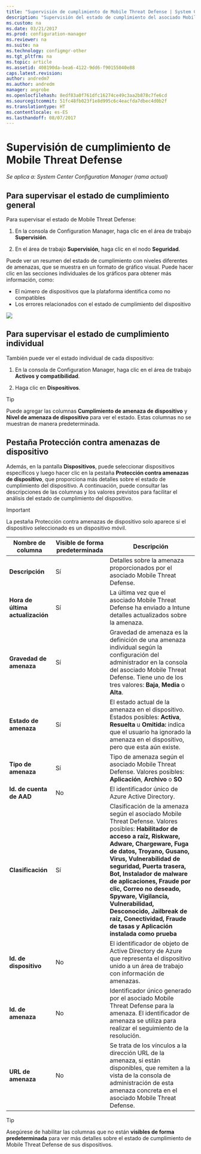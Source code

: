```yaml
---
title: "Supervisión de cumplimiento de Mobile Threat Defense | System Center Configuration Manager"
description: "Supervisión del estado de cumplimiento del asociado Mobile Threat Defense en la consola de administrador de Configuration Manager"
ms.custom: na
ms.date: 03/21/2017
ms.prod: configuration-manager
ms.reviewer: na
ms.suite: na
ms.technology: configmgr-other
ms.tgt_pltfrm: na
ms.topic: article
ms.assetid: 408190da-bea6-4122-9dd6-f90155040e88
caps.latest.revision: 
author: andredm7
ms.author: andredm
manager: angrobe
ms.openlocfilehash: 8edf83a0f761dfc16274ce49c3aa2b878c7fe6cd
ms.sourcegitcommit: 51fc48fb023f1e8d995c6c4eacfda7dbec4d0b2f
ms.translationtype: HT
ms.contentlocale: es-ES
ms.lasthandoff: 08/07/2017
---
```

# <a name="monitor-mobile-threat-defense-compliance"></a>**Supervisión de cumplimiento de Mobile Threat Defense**

*Se aplica a: System Center Configuration Manager (rama actual)*

## <a name="to-monitor-the-overall-compliance-status"></a>Para supervisar el estado de cumplimiento general

Para supervisar el estado de Mobile Threat Defense:

1.  En la consola de Configuration Manager, haga clic en el área de trabajo **Supervisión**.

2.  En el área de trabajo **Supervisión**, haga clic en el nodo **Seguridad**.

Puede ver un resumen del estado de cumplimiento con niveles diferentes de amenazas, que se muestra en un formato de gráfico visual. Puede hacer clic en las secciones individuales de los gráficos para obtener más información, como: 

- El número de dispositivos que la plataforma identifica como no compatibles
- Los errores relacionados con el estado de cumplimiento del dispositivo

![](http://i.imgur.com/bmPsiWk.png)

## <a name="to-monitor-the-individual-compliance-status"></a>Para supervisar el estado de cumplimiento individual

También puede ver el estado individual de cada dispositivo:

1.  En la consola de Configuration Manager, haga clic en el área de trabajo **Activos y compatibilidad**.

2.  Haga clic en **Dispositivos**.

> [!TIP] 
> Puede agregar las columnas **Cumplimiento de amenaza de dispositivo** y **Nivel de amenaza de dispositivo** para ver el estado. Estas columnas no se muestran de manera predeterminada.

## <a name="device-threat-protection-tab"></a>Pestaña Protección contra amenazas de dispositivo

Además, en la pantalla **Dispositivos**, puede seleccionar dispositivos específicos y luego hacer clic en la pestaña **Protección contra amenazas de dispositivo**, que proporciona más detalles sobre el estado de cumplimiento del dispositivo. A continuación, puede consultar las descripciones de las columnas y los valores previstos para facilitar el análisis del estado de cumplimiento del dispositivo.

> [!IMPORTANT] 
> La pestaña Protección contra amenazas de dispositivo solo aparece si el dispositivo seleccionado es un dispositivo móvil.

|Nombre de columna|Visible de forma predeterminada|Descripción| 
|-|-|-|
|**Descripción**| Sí | Detalles sobre la amenaza proporcionados por el asociado Mobile Threat Defense. |
|**Hora de última actualización**| Sí | La última vez que el asociado Mobile Threat Defense ha enviado a Intune detalles actualizados sobre la amenaza. |
|**Gravedad de amenaza**| Sí | Gravedad de amenaza es la definición de una amenaza individual según la configuración del administrador en la consola del asociado Mobile Threat Defense. Tiene uno de los tres valores: **Baja**, **Media** o **Alta**. |
|**Estado de amenaza**| Sí | El estado actual de la amenaza en el dispositivo. Estados posibles: **Activa**, **Resuelta** u **Omitida:** indica que el usuario ha ignorado la amenaza en el dispositivo, pero que esta aún existe. |
|**Tipo de amenaza**| Sí | Tipo de amenaza según el asociado Mobile Threat Defense. Valores posibles: **Aplicación**, **Archivo** o **SO** |
|**Id. de cuenta de AAD**| No | El identificador único de Azure Active Directory. |
|**Clasificación**| Sí | Clasificación de la amenaza según el asociado Mobile Threat Defense. Valores posibles: **Habilitador de acceso a raíz, Riskware, Adware, Chargeware, Fuga de datos, Troyano, Gusano, Virus, Vulnerabilidad de seguridad, Puerta trasera, Bot, Instalador de malware de aplicaciones, Fraude por clic, Correo no deseado, Spyware, Vigilancia, Vulnerabilidad, Desconocido, Jailbreak de raíz, Conectividad, Fraude de tasas y Aplicación instalada como prueba** |
|**Id. de dispositivo**| No | El identificador de objeto de Active Directory de Azure que representa el dispositivo unido a un área de trabajo con información de amenazas. |
|**Id. de amenaza**| No | Identificador único generado por el asociado Mobile Threat Defense para la amenaza. El identificador de amenaza se utiliza para realizar el seguimiento de la resolución. |
|**URL de amenaza**| No | Se trata de los vínculos a la dirección URL de la amenaza, si están disponibles, que remiten a la vista de la consola de administración de esta amenaza concreta en el asociado Mobile Threat Defense. |

> [!TIP] 
> Asegúrese de habilitar las columnas que no están **visibles de forma predeterminada** para ver más detalles sobre el estado de cumplimiento de Mobile Threat Defense de sus dispositivos.
